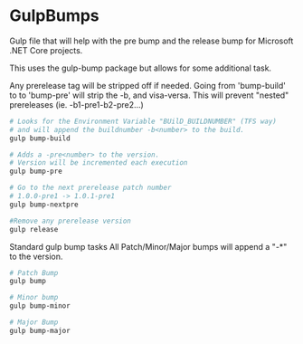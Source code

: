# GulpBumps
Gulp file that will help with the pre bump and the release bump for Microsoft .NET Core projects.


This uses the gulp-bump package but allows for some additional task.

Any prerelease tag will be stripped off if needed.  Going from 'bump-build' to to 'bump-pre' will strip the -b, and visa-versa.
This will prevent "nested" prereleases (ie. -b1-pre1-b2-pre2...)

```bash
# Looks for the Environment Variable "BUilD_BUILDNUMBER" (TFS way) 
# and will append the buildnumber -b<number> to the build.
gulp bump-build
```

```bash
# Adds a -pre<number> to the version.
# Version will be incremented each execution
gulp bump-pre
```

```bash
# Go to the next prerelease patch number
# 1.0.0-pre1 -> 1.0.1-pre1
gulp bump-nextpre
```

```bash
#Remove any prerelease version
gulp release
```


Standard gulp bump tasks
All Patch/Minor/Major bumps will append a "-*" to the version.

```bash
# Patch Bump
gulp bump

# Minor bump
gulp bump-minor

# Major Bump
gulp bump-major
```
